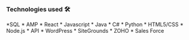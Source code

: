 
<h3>Technologies used 🛠️</h3>
*SQL
* AMP
* React
* Javascript
* Java
* C#
* Python
* HTML5/CSS
* Node.js
* API
* WordPress
* SiteGrounds
* ZOHO
* Sales Force
